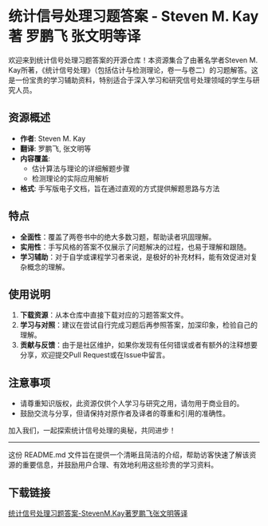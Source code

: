 # 统计信号处理习题答案 - Steven M. Kay 著 罗鹏飞 张文明等译

欢迎来到统计信号处理习题答案的开源仓库！本资源集合了由著名学者Steven M. Kay所著，《统计信号处理》（包括估计与检测理论，卷一与卷二）的习题解答。这是一份宝贵的学习辅助资料，特别适合于深入学习和研究信号处理领域的学生与研究人员。

## 资源概述

- **作者**: Steven M. Kay
- **翻译**: 罗鹏飞, 张文明等
- **内容覆盖**:
  - 估计算法与理论的详细解题步骤
  - 检测理论的实际应用解析
- **格式**: 手写版电子文档，旨在通过直观的方式提供解题思路与方法

## 特点

- **全面性**：覆盖了两卷书中的绝大多数习题，帮助读者巩固理解。
- **实用性**：手写风格的答案不仅展示了问题解决的过程，也易于理解和跟随。
- **学习辅助**：对于自学或课程学习者来说，是极好的补充材料，能有效促进对复杂概念的理解。
  
## 使用说明

1. **下载资源**：从本仓库中直接下载对应的习题答案文件。
2. **学习与对照**：建议在尝试自行完成习题后再参照答案，加深印象，检验自己的理解。
3. **贡献与反馈**：由于是社区维护，如果你发现有任何错误或者有额外的注释想要分享，欢迎提交Pull Request或在Issue中留言。

## 注意事项

- 请尊重知识版权，此资源仅供个人学习与研究之用，请勿用于商业目的。
- 鼓励交流与分享，但请保持对原作者及译者的尊重和引用的准确性。

加入我们，一起探索统计信号处理的奥秘，共同进步！

---

这份 README.md 文件旨在提供一个清晰且简洁的介绍，帮助访客快速了解该资源的重要信息，并鼓励用户合理、有效地利用这些珍贵的学习资料。

## 下载链接

[统计信号处理习题答案-StevenM.Kay著罗鹏飞张文明等译](https://pan.quark.cn/s/6b629a3f9d51)